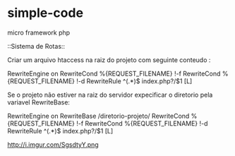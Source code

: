 # simple-code
micro framework php


::Sistema de Rotas::

Criar um arquivo htaccess na raiz do projeto com seguinte conteudo :

RewriteEngine on
RewriteCond %{REQUEST_FILENAME} !-f
RewriteCond %{REQUEST_FILENAME} !-d
RewriteRule ^(.*)$ index.php?/$1 [L]


Se o projeto não estiver na raiz do servidor expecificar o diretorio pela variavel RewriteBase: 

RewriteEngine on
RewriteBase /diretorio-projeto/
RewriteCond %{REQUEST_FILENAME} !-f
RewriteCond %{REQUEST_FILENAME} !-d
RewriteRule ^(.*)$ index.php?/$1 [L]

http://i.imgur.com/SgsdtyY.png
